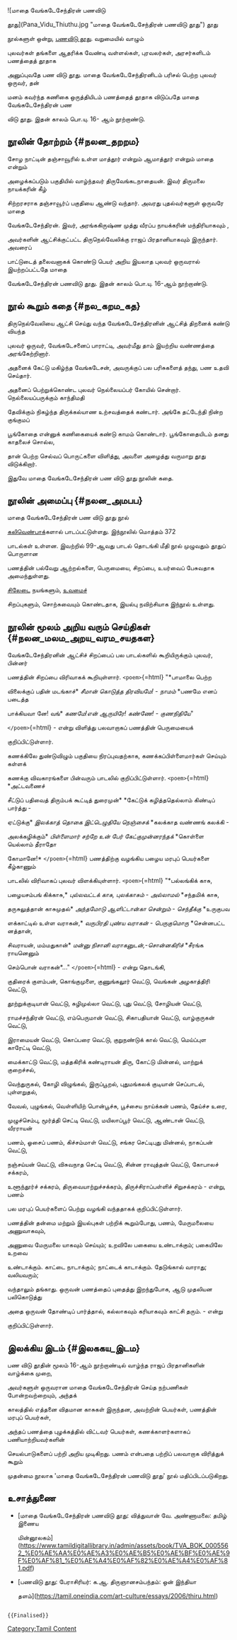 ![மாதை வேங்கடேசேந்திரன் பணவிடு
தூது](Pana_Vidu_Thiuthu.jpg "மாதை வேங்கடேசேந்திரன் பணவிடு தூது") தூது
நூல்களுள் ஒன்று, [பணவிடு தூது](பண_விடு_தூது "wikilink"). வறுமையில் வாழும்
புலவர்கள் தங்களை ஆதரிக்க வேண்டி வள்ளல்கள், புரவலர்கள், அரசர்களிடம் பணத்தைத் தூதாக
அனுப்புவதே பண விடு தூது. மாதை வேங்கடேசேந்திரனிடம் பரிசல் பெற்ற புலவர் ஒருவர், தன்
மனம் கவர்ந்த கணிகை ஒருத்தியிடம் பணத்தைத் தூதாக விடுப்பதே மாதை வேங்கடேசேந்திரன் பண
விடு தூது. இதன் காலம் பொ.யு. 16- ஆம் நூற்றாண்டு.

## நூலின் தோற்றம் {#நலன_தறறம}

சோழ நாட்டின் தஞ்சாவூரில் உள்ள மாத்தூர் என்றும் ஆமாத்தூர் என்றும் மாதை என்றும்
அழைக்கப்படும் பகுதியில் வாழ்ந்தவர் திருவேங்கடநாதையன். இவர் திருமலை நாயக்கரின் கீழ்
சிற்றரசராக தஞ்சாவூர்ப் பகுதியை ஆண்டு வந்தார். அவரது புதல்வர்களுள் ஒருவரே மாதை
வேங்கடேசேந்திரன். இவர், அரங்ககிருஷ்ண முத்து வீரப்ப நாயக்கரின் மந்திரியாகவும் ,
அவர்களின் ஆட்சிக்குட்பட்ட திருநெல்வேலிக்கு ராஜப் பிரதானியாகவும் இருந்தார். அவரைப்
பாட்டுடைத் தலைவனாகக் கொண்டு பெயர் அறிய இயலாத புலவர் ஒருவரால் இயற்றப்பட்டதே மாதை
வேங்கடேசேந்திரன் பணவிடு தூது. இதன் காலம் பொ.யு. 16-ஆம் நூற்றாண்டு.

## நூல் கூறும் கதை {#நல_கறம_கத}

திருநெல்வேலியை ஆட்சி செய்து வந்த வேங்கடேசேந்திரனின் ஆட்சித் திறனைக் கண்டு வியந்த
புலவர் ஒருவர், வேங்கடேசனைப் பாராட்டி, அவர்மீது தாம் இயற்றிய வண்ணத்தை அரங்கேற்றினார்.
அதனைக் கேட்டு மகிழ்ந்த வேங்கடேசன், அவருக்குப் பல பரிசுகளைத் தந்து, பண உதவி செய்தார்.

அதனைப் பெற்றுக்கொண்ட புலவர் நெல்லையப்பர் கோயில் சென்றார். நெல்லையப்பருக்கும் காந்திமதி
தேவிக்கும் நிகழ்ந்த திருக்கல்யாண உற்சவத்தைக் கண்டார். அங்கே தட்டேந்தி நின்ற குங்குமப்
பூங்கோதை என்னுக் கணிகையைக் கண்டு காமம் கொண்டார். பூங்கோதையிடம் தனது காதலைச் சொல்ல,
தான் பெற்ற செல்வப் பொருட்களை விளித்து, அவளை அழைத்து வருமாறு தூது விடுக்கிறார்.
இதுவே மாதை வேங்கடேசேந்திரன் பண விடு தூது நூலின் கதை.

## நூலின் அமைப்பு {#நலன_அமபப}

மாதை வேங்கடேசேந்திரன் பண விடு தூது நூல்
[கலிவெண்பாக](கலிவெண்பா "wikilink")்களால் பாடப்பட்டுள்ளது. இந்நூலில் மொத்தம் 372
பாடல்கள் உள்ளன. இவற்றில் 99-ஆவது பாடல் தொடங்கி மீதி நூல் முழுவதும் தூதுப் பொருளான
பணத்தின் பல்வேறு ஆற்றல்களை, பெருமையை, சிறப்பை, உயர்வைப் பேசுவதாக அமைந்துள்ளது.
[சிலேடை](சிலேடை_அணி "wikilink") நயங்களும், [உவமைச](உவமை_அணி "wikilink")்
சிறப்புகளும், சொற்சுவையும் கொண்டதாக, இயல்பு நவிற்சியாக இந்நூல் உள்ளது.

## நூலின் மூலம் அறிய வரும் செய்திகள் {#நலன_மலம_அறய_வரம_சயதகள}

வேங்கடேசேந்திரனின் ஆட்சிச் சிறப்பைப் பல பாடல்களில் கூறியிருக்கும் புலவர், பின்னர்
பணத்தின் சிறப்பை விரிவாகக் கூறியுள்ளார். `<poem>`{=html} "*பாமாலை பெற்ற
விலைக்குப் பதின் மடங்காச்* *சீமான் கொடுத்த திரவியமே! - நாமம்* *பணமே எனப் படைத்த
பாக்கியவா னே! வங்* *கணமே!என் ஆருயிரே! கண்ணே! - குணநிதியே*"
`</poem>`{=html} - என்று விளித்து பலவாறாகப் பணத்தின் பெருமையைக்
குறிப்பிட்டுள்ளார்.

கணக்கிலே துண்டுவிழும் பகுதியை நிரப்புவதற்காக, கணக்கப்பிள்ளைமார்கள் செய்யும் கள்ளக்
கணக்கு விவகாரங்களை பின்வரும் பாடலில் குறிப்பிட்டுள்ளார். `<poem>`{=html} *அட்டவணைச்
சீட்டுப் பதிவைத் திரும்பக் கூட்டித் துரைமுன்* *கேட்டுக் கழித்ததெல்லாம் கிண்டிப் பார்த்து -
ஏட்டுக்கு* *இலக்காத் தொகை இட்டெழுதியே நெஞ்சைக்* *கலக்காத வண்ணங் கலக்கி -
அலக்கழிக்கும்* *பிள்ளைமார் சற்றே உன் பேர் கேட்குமுன்னரந்தக்* *கொள்ளை யெல்லாம் தீராதோ
கோமானே!* `</poem>`{=html} பணத்திற்கு வழங்கிய பழைய மரபுப் பெயர்களை கீழ்காணும்
பாடலில் விரிவாகப் புலவர் விளக்கியுள்ளார். `<poem>`{=html} "*பல்லங்கிக் காசு,
பழையசம்பங் கிக்காசு,* *புல்லவட்டக் காசு, புலக்காசும் - அல்லாமல்* *சந்தமிக் காசு,
தருசுலுத்தான் காசுமுதல்* *அந்தமோடு ஆளிட்டான்கா சென்றும் - செந்தீக்கு* *உருகுபவ
ளக்காட்டில் உள்ள வராகன்,* *வருபிரதி புண்ய வராகன் - பெருகுமொரு* *சென்னபட்ட னத்தான்,
சிவராயன், மம்மதுகான்* *மன்னு நிசானி வராகனுடன்,-சொன்னகிரிச்* *சீரங்க ராயனெனும்
செம்பொன் வராகன்*\..." `</poem>`{=html} - என்று தொடங்கி,

குதிரைக் குளம்பன், கொங்குமுளை, குணுங்கலூர் வெட்டு, வெங்கன் அழகாத்திரி வெட்டு,
தூற்றுக்குடியான் வெட்டு, சுழிமுல்லா வெட்டு, புது வெட்டு, சோழியன் வெட்டு,
ராமச்சந்திரன் வெட்டு, எம்பெருமான் வெட்டு, சிகாபதியான் வெட்டு, வாழ்குருகன் வெட்டு,
இராமையன் வெட்டு, கொப்பரை வெட்டு, குறுநண்டுக் கால் வெட்டு, மெய்ப்புள காரேட்டி வெட்டு,
மைக்காட்டு வெட்டு, மத்தகிரிக் கண்டிராயன் திரு, கோட்டு மின்னல், மாற்றுக் குறைச்சல்,
வெந்துருகல், கோழி விழுங்கல், இருப்பூறல், புதுமங்கலக் குடியான் செப்பாடல், புள்ளறுதல்,
வேவல், புழுங்கல், வெள்ளியிற் பொன்பூச்சு, பூச்சைய நாய்க்கன் பணம், தேய்ச்ச உரை,
முழுச்செம்பு, மூர்த்தி செட்டி வெட்டு, மயிலாப்பூர் வெட்டு, ஆண்டான் வெட்டு, வீரராயன்
பணம், ஓசைப் பணம், கிச்சம்மாள் வெட்டு, சங்கர செட்டிபுது மின்னல், நாகப்பன் வெட்டு,
நஞ்சய்யன் வெட்டு, விசுவநாத செட்டி வெட்டு, சின்ன ராவுத்தன் வெட்டு, கோபாலச் சக்கரம்,
உளூந்தூர்ச் சக்கரம், திருவையாற்றுச்சக்கரம், திருச்சிராப்பள்ளிச் சிறுசக்கரம் - என்று, பணம்
பல மரபுப் பெயர்களைப் பெற்று வழங்கி வந்ததாகக் குறிப்பிட்டுள்ளார்.

பணத்தின் தன்மை மற்றும் இயல்புகள் பற்றிக் கூறும்போது, பணம், மேருமலையை அணுவாகவும்,
அணுவை மேருமலை யாகவும் செய்யும்; உறவிலே பகையை உண்டாக்கும்; பகையிலே உறவை
உண்டாக்கும். காட்டை நாடாக்கும்; நாட்டைக் காடாக்கும். தேடுங்கால் வாராது; வலியவரும்;
வந்தாலும் தங்காது. ஒருவன் பணத்தைப் புதைத்து இறந்துபோக, ஆடு முதலியன பலிகொடுத்து
அதை ஒருவன் தோண்டிப் பார்த்தால், கல்லாகவும் கரியாகவும் காட்சி தரும். - என்று
குறிப்பிட்டுள்ளார்.

## இலக்கிய இடம் {#இலககய_இடம}

பண விடு தூதின் மூலம் 16-ஆம் நூற்றாண்டில் வாழ்ந்த ராஜப் பிரதானிகளின் வாழ்க்கை முறை,
அவர்களுள் ஒருவரான மாதை வேங்கடேசேந்திரன் செய்த நற்பணிகள் போன்றவற்றையும், அந்தக்
காலத்தில் எத்தனை விதமான காசுகள் இருந்தன, அவற்றின் பெயர்கள், பணத்தின் மரபுப் பெயர்கள்,
அந்தப் பணத்தை புழக்கத்தில் விட்டவர் பெயர்கள், கணக்காளர்களாகப் பணியாற்றியவர்களின்
செயல்பாடுகளைப் பற்றி அறிய முடிகிறது. பணம் என்பதை பற்றிப் பலவாறாக விரித்துக் கூறும்
முதன்மை நூலாக 'மாதை வேங்கடேசேந்திரன் பணவிடு தூது\' நூல் மதிப்பிடப்படுகிறது.

## உசாத்துணை

-   [மாதை வேங்கடேசேந்திரன் பணவிடு தூது: வித்துவான் வே. அண்ணாமலை: தமிழ் இணைய
    மின்னூலகம்](https://www.tamildigitallibrary.in/admin/assets/book/TVA_BOK_0005562_%E0%AE%AA%E0%AE%A3%E0%AE%B5%E0%AE%BF%E0%AE%9F%E0%AF%81_%E0%AE%A4%E0%AF%82%E0%AE%A4%E0%AF%81.pdf)
-   [பணவிடு தூது: பேராசிரியர்: க.ஆ. திருஞானசம்பந்தம்: ஒன் இந்தியா
    தளம்](https://tamil.oneindia.com/art-culture/essays/2006/thiru.html)

```{=mediawiki}
{{Finalised}}
```
[Category:Tamil Content](Category:Tamil_Content "wikilink")
